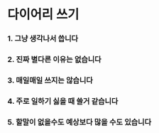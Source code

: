 # 다이어리 쓰기

### 1. 그냥 생각나서 씁니다
### 2. 진짜 별다른 이유는 없습니다
### 3. 매일매일 쓰지는 않습니다
### 4. 주로 일하기 싫을 때 쓸거 같습니다
### 5. 할말이 없을수도 예상보다 많을 수도 있습니다
